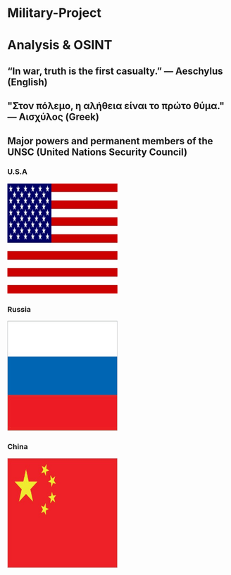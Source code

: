 # Military-Project
<h1>Analysis & OSINT</h1>

<h2>
“In war, truth is the first casualty.”
― Aeschylus (English)</h2>

<h2>"Στον πόλεμο, η αλήθεια είναι το πρώτο θύμα." ― Αισχύλος (Greek)</h2>

<h2>Major powers and permanent members of the UNSC (United Nations Security Council)</h2>
<h3>U.S.A</h3>
<img src=asset/US-flag.jpg height=250 width=250>
<h3>Russia</h3>
<img src=asset/RS-flag.jpg height=250 width=250>
<h3>China</h3>
<img src=asset/CH-flag.jpg height=250 width=250>
